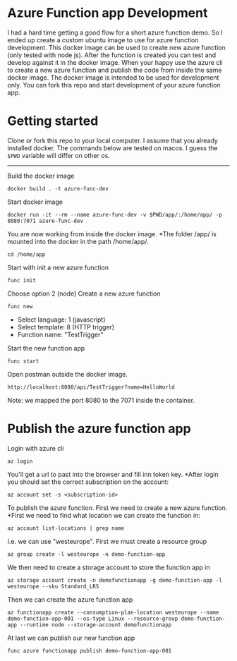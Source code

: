 # Azure Function app Development
I had a hard time getting a good flow for a short azure function demo. So I ended up create a custom ubuntu image to use for azure function development. This docker image can be used to create new azure function (only tested with node js). After the function is created you can test and develop against it in the docker image. 
When your happy use the azure cli to create a new azure function and publish the code from inside the same docker image. 
The docker image is intended to be used for development only. You can fork this repo and start development of your azure function app. 

# Getting started
Clone or fork this repo to your local computer. I assume that you already installed docker. The commands below are tested on macos. I guess the `$PWD` variable will differ on other os. 
___
Build the docker image
```
docker build . -t azure-func-dev
```
Start docker image
```
docker run -it --rm --name azure-func-dev -v $PWD/app/:/home/app/ -p 8080:7071 azure-func-dev
```
You are now working from inside the docker image. *The folder /app/ is 
mounted into the docker in the path /home/app/.
```
cd /home/app
```
Start with init a new azure function
```
func init
```
Choose option 2 (node)
Create a new azure function
```
func new 
```
* Select language: 1 (javascript)
* Select template: 8 (HTTP trigger)
* Function name: "TestTrigger"

Start the new function app
```
func start
```
Open postman outside the docker image. 
```
http://localhost:8080/api/TestTrigger?name=HelloWorld
```
Note: we mapped the port 8080 to the 7071 inside the container. 

# Publish the azure function app
Login with azure cli
```
az login
```
You'll get a url to past into the browser and fill inn token key.
*After login you should set the correct subscription on the account:
```
az account set -s <subscription-id>
```
To publish the azure function. 
First we need to create a new azure function. *First we need to find 
what location we can create the function in:
```
az account list-locations | grep name
```
I.e. we can use "westeurope".
First we must create a resource group
```
az group create -l westeurope -n demo-function-app
```
We then need to create a storage account to store the function app in
```
az storage account create -n demofunctionapp -g demo-function-app -l westeurope --sku Standard_LRS
```
Then we can create the azure function app
```
az functionapp create --consumption-plan-location westeurope --name demo-function-app-001 --os-type Linux --resource-group demo-function-app --runtime node --storage-account demofunctionapp
```
At last we can publish our new function app
```
func azure functionapp publish demo-function-app-001
```


